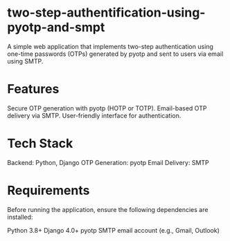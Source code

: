 # two-step-authentification-using-pyotp-and-smpt
A simple web application that implements two-step authentication using one-time passwords (OTPs) generated by pyotp and sent to users via email using SMTP.

# Features
Secure OTP generation with pyotp (HOTP or TOTP).
Email-based OTP delivery via SMTP.
User-friendly interface for authentication.

# Tech Stack
Backend: Python, Django
OTP Generation: pyotp
Email Delivery: SMTP

# Requirements
Before running the application, ensure the following dependencies are installed:

Python 3.8+
Django 4.0+
pyotp
SMTP email account (e.g., Gmail, Outlook)

